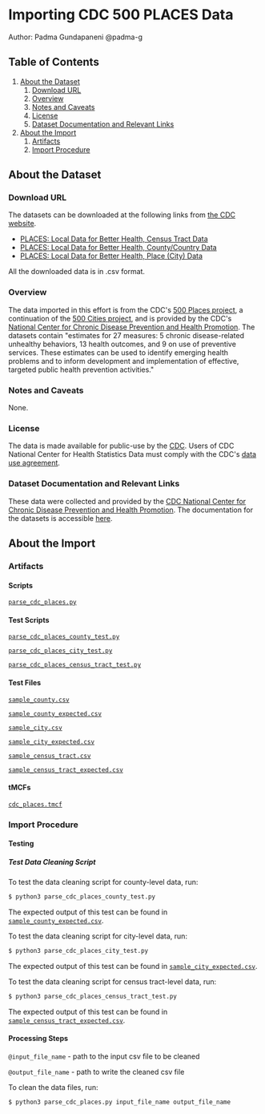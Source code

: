 # Importing CDC 500 PLACES Data

Author: Padma Gundapaneni @padma-g

## Table of Contents
1. [About the Dataset](#about-the-dataset)
    1. [Download URL](#download-url)
    2. [Overview](#overview)
    3. [Notes and Caveats](#notes-and-caveats)
    4. [License](#license)
    5. [Dataset Documentation and Relevant Links](#dataset-documentation-and-relevant-links)
2. [About the Import](#about-the-import)
    1. [Artifacts](#artifacts)
    2. [Import Procedure](#import-procedure)

## About the Dataset

### Download URL
The datasets can be downloaded at the following links from [the CDC website](https://chronicdata.cdc.gov/browse?category=500+Cities+%26+Places&sortBy=newest&utf8).
- [PLACES: Local Data for Better Health, Census Tract Data](https://chronicdata.cdc.gov/500-Cities-Places/PLACES-Local-Data-for-Better-Health-Census-Tract-D/cwsq-ngmh)
- [PLACES: Local Data for Better Health, County/Country Data](https://chronicdata.cdc.gov/500-Cities-Places/PLACES-Local-Data-for-Better-Health-County-Data-20/swc5-untb)
- [PLACES: Local Data for Better Health, Place (City) Data](https://chronicdata.cdc.gov/500-Cities-Places/PLACES-Local-Data-for-Better-Health-Place-Data-202/eav7-hnsx)

All the downloaded data is in .csv format. 

### Overview
The data imported in this effort is from the CDC's [500 Places project](https://www.cdc.gov/places/about/index.html), a continuation of the [500 Cities project](https://www.cdc.gov/places/about/500-cities-2016-2019/index.html), and is provided by the CDC's [National Center for Chronic Disease Prevention and Health Promotion](https://www.cdc.gov/chronicdisease/index.htm). The datasets contain "estimates for 27 measures: 5 chronic disease-related unhealthy behaviors, 13 health outcomes, and 9 on use of preventive services. These estimates can be used to identify emerging health problems and to inform development and implementation of effective, targeted public health prevention activities."

### Notes and Caveats

None.

### License
The data is made available for public-use by the [CDC](https://www.cdc.gov/nchs/data_access/ftp_data.htm). Users of CDC National Center for Health Statistics Data must comply with the CDC's [data use agreement](https://www.cdc.gov/nchs/data_access/restrictions.htm).

### Dataset Documentation and Relevant Links
These data were collected and provided by the [CDC National Center for Chronic Disease Prevention and Health Promotion](https://www.cdc.gov/chronicdisease/index.htm). The documentation for the datasets is accessible [here](https://www.cdc.gov/places/about/index.html).

## About the Import

### Artifacts

#### Scripts
[`parse_cdc_places.py`](https://github.com/datacommonsorg/data/blob/master/scripts/us_cdc/500_places/parse_cdc_places.py)

#### Test Scripts
[`parse_cdc_places_county_test.py`](https://github.com/datacommonsorg/data/blob/master/scripts/us_cdc/500_places/parse_cdc_places_county_test.py)

[`parse_cdc_places_city_test.py`](https://github.com/datacommonsorg/data/blob/master/scripts/us_cdc/500_places/parse_cdc_places_city_test.py)

[`parse_cdc_places_census_tract_test.py`](https://github.com/datacommonsorg/data/blob/master/scripts/us_cdc/500_places/parse_cdc_places_census_tract_test.py)

#### Test Files
[`sample_county.csv`](https://github.com/datacommonsorg/data/blob/master/scripts/us_cdc/500_places/test_data/sample_county.csv)

[`sample_county_expected.csv`](https://github.com/datacommonsorg/data/blob/master/scripts/us_cdc/500_places/test_data/sample_county_expected.csv)

[`sample_city.csv`](https://github.com/datacommonsorg/data/blob/master/scripts/us_cdc/500_places/test_data/sample_city.csv)

[`sample_city_expected.csv`](https://github.com/datacommonsorg/data/blob/master/scripts/us_cdc/500_places/test_data/sample_city_expected.csv)

[`sample_census_tract.csv`](https://github.com/datacommonsorg/data/blob/master/scripts/us_cdc/500_places/test_data/sample_census_tract.csv)

[`sample_census_tract_expected.csv`](https://github.com/datacommonsorg/data/blob/master/scripts/us_cdc/500_places/test_data/sample_census_tract_expected.csv)

#### tMCFs
[`cdc_places.tmcf`](https://github.com/datacommonsorg/data/blob/master/scripts/us_cdc/500_places/cdc_places.tmcf)

### Import Procedure

#### Testing

##### Test Data Cleaning Script

To test the data cleaning script for county-level data, run:

```bash
$ python3 parse_cdc_places_county_test.py
```

The expected output of this test can be found in [`sample_county_expected.csv`](https://github.com/datacommonsorg/data/blob/master/scripts/us_cdc/500_places/test_data/sample_county_expected.csv).

To test the data cleaning script for city-level data, run:

```bash
$ python3 parse_cdc_places_city_test.py
```

The expected output of this test can be found in [`sample_city_expected.csv`](https://github.com/datacommonsorg/data/blob/master/scripts/us_cdc/500_places/test_data/sample_city_expected.csv).

To test the data cleaning script for census tract-level data, run:

```bash
$ python3 parse_cdc_places_census_tract_test.py
```

The expected output of this test can be found in [`sample_census_tract_expected.csv`](https://github.com/datacommonsorg/data/blob/master/scripts/us_cdc/500_places/test_data/sample_census_tract_expected.csv).

#### Processing Steps

`@input_file_name` - path to the input csv file to be cleaned

`@output_file_name` - path to write the cleaned csv file

To clean the data files, run:

```bash
$ python3 parse_cdc_places.py input_file_name output_file_name
```
